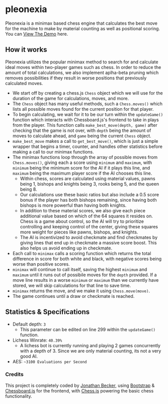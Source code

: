 
# pleonexia
Pleonexia is a minimax based chess engine that calculates the best move for the machine to make by material counting as well as positional scoring.
You can [View The Demo](https://jbecker.dev/demos/pleonexia) here.

## How it works
Pleonexia utilizes the popular minimax method to search for and calculate ideal moves within two-player games such as chess. In order to reduce the amount of total calculations, we also implement aplha-beta pruning which removes possibilities if they result in worse positions that previously calculated moves.

- We start off by creating a chess.js `Chess` object which we will use for the duration of the game for calculations, moves, and more.
- The `Chess` object has many useful methods, such a `Chess.moves()` which lists all possible moves found for the current position for that player.
- To begin calculating, we wait for it to be our turn within the `updateGame()` function which interacts with Chessboard.js's frontend to take in plays from the player. This function calls `make_best_move(depth, game)` after checking that the game is not over, with `depth` being the amount of moves to calculate ahead, and `game` being the current `Chess` object.
- `make_best_move` makes a call to `get_best_move()`, which is just a simple wrapper that begins a timer, counter, and handles other statistics before making a call to our minimax functions.
- The minimax functions loop through the array of possible moves from `Chess.moves()`, giving each a score using `minimum` and `maximum`, with `minimum` being the minimum score for the AI if it plays this line, and `maximum` being the maximum player score if the AI chooses this line. 
  - Within chess, scores are calculated using material values, pawns being 1, bishops and knights being 3, rooks being 5, and the queen being 8.
  - Our calculations use these basic ratios but also include a 0.5 score bonus if the player has both bishops remaining, since having both bishops is more powerful than having both knights.
  - In addition to these material scores, we also give each piece additional value based on which of the 64 squares it resides on. Chess is a game about control, so the AI will try to prioritize controlling and keeping control of the center, giving these squares more weight for pieces like pawns, bishops, and knights.
  - The AI is incentivized to avoid checkmate and find checkmates by giving lines that end up in checkmate a massive score boost. This also helps us avoid ending up in checkmate.
- Each call to `minimax` calls a scoring function which returns the total difference in score for both white and black, with negative scores being worse than positive scores. 
- `minimax` will continue to call itself, saving the highest `minimum` and `maximum` until it runs out of possibile moves for the `depth` provided. If a move line results in a worse `minimum` or `maximum` than we currently have stored, we will skip calculations for that line to save time.
- `minimax` returns the move, and we make it using `Chess.move(move)`.
- The game continues until a draw or checkmate is reached.

## Statistics & Specifications
- Default depth: `3`
  - This parameter can be edited on line 299 within the `updateGame()` function.
- Lichess Winrate: `40.39%`
  - A lichess bot is currently running and playing 2 games concurrently with a depth of 3. Since we are only material counting, its not a very good AI.
- AES: `~3100 Evaluations per Second`

### Credits
This project is completely coded by [Jonathan Becker](https://jbecker.dev), using [Bootstrap](https://getbootstrap.com) & [Chessboard.js](https://chessboardjs.com/) for the frontend, with [Chess.js](https://github.com/jhlywa/chess.js/blob/master/README.md) powering the basic chess functionality.
